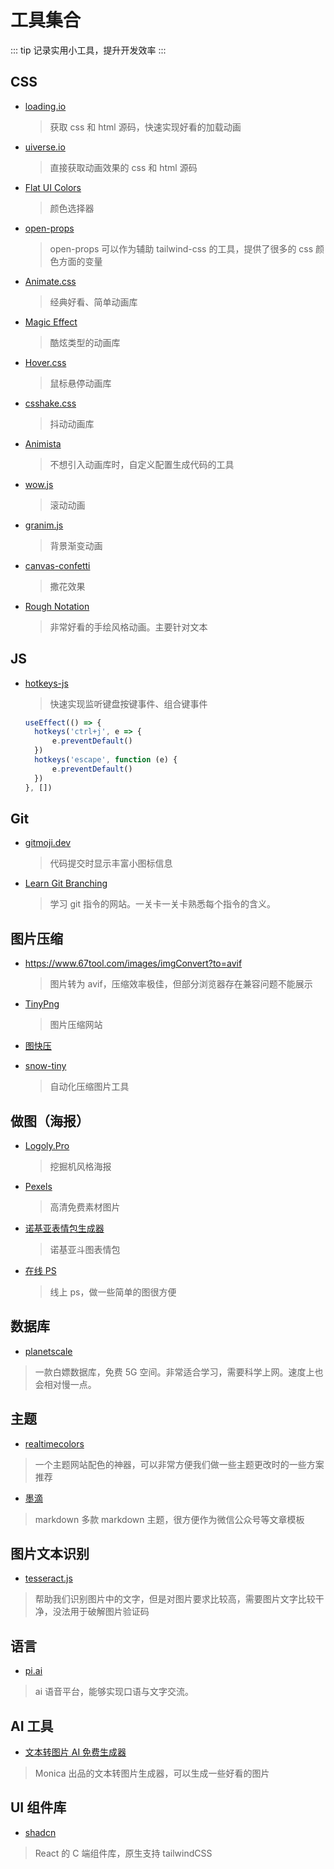# 工具集合

::: tip
记录实用小工具，提升开发效率
:::

## CSS

- [loading.io](https://loading.io/css/)

  > 获取 css 和 html 源码，快速实现好看的加载动画

- [uiverse.io](https://uiverse.io/AqFox/young-dragon-29)

  > 直接获取动画效果的 css 和 html 源码

- [Flat UI Colors](https://flatuicolors.com/palette/defo)

  > 颜色选择器

- [open-props](https://open-props.style/)

  > open-props 可以作为辅助 tailwind-css 的工具，提供了很多的 css 颜色方面的变量

- [Animate.css](https://animate.style/)

  > 经典好看、简单动画库

- [Magic Effect](https://www.minimamente.com/project/magic/)

  > 酷炫类型的动画库

- [Hover.css](https://ianlunn.github.io/Hover/)

  > 鼠标悬停动画库

- [csshake.css](http://elrumordelaluz.github.io/csshake/)

  > 抖动动画库

- [Animista](https://animista.net/)

  > 不想引入动画库时，自定义配置生成代码的工具

- [wow.js](https://mattboldt.com/demos/typed-js/)

  > 滚动动画

- [granim.js](https://sarcadass.github.io/granim.js/)

  > 背景渐变动画

- [canvas-confetti](https://www.kirilv.com/canvas-confetti/)

  > 撒花效果

- [Rough Notation](https://roughnotation.com/)

  > 非常好看的手绘风格动画。主要针对文本

## JS

- [hotkeys-js](https://github.com/jaywcjlove/hotkeys-js)

  > 快速实现监听键盘按键事件、组合键事件

  ```ts
  useEffect(() => {
  	hotkeys('ctrl+j', e => {
  		e.preventDefault()
  	})
  	hotkeys('escape', function (e) {
  		e.preventDefault()
  	})
  }, [])
  ```

## Git

- [gitmoji.dev](https://gitmoji.dev/)

  > 代码提交时显示丰富小图标信息

- [Learn Git Branching](https://learngitbranching.js.org/?locale=zh_CN)

  > 学习 git 指令的网站。一关卡一关卡熟悉每个指令的含义。

## 图片压缩

- https://www.67tool.com/images/imgConvert?to=avif

  > 图片转为 avif，压缩效率极佳，但部分浏览器存在兼容问题不能展示

- [TinyPng](https://tinypng.com/)

  > 图片压缩网站

- [图快压](https://www.tukuaiya.com/)

- [snow-tiny](https://www.npmjs.com/package/snow-tiny)

  > 自动化压缩图片工具

## 做图（海报）

- [Logoly.Pro](https://www.logoly.pro/)

  > 挖掘机风格海报

- [Pexels](https://www.pexels.com/zh-cn/)

  > 高清免费素材图片

- [诺基亚表情包生成器](http://www.jimmyxuexue.top:667/Nokia/)

  > 诺基亚斗图表情包

- [在线 PS](https://ps.gaoding.com/#/)

  > 线上 ps，做一些简单的图很方便

## 数据库

- [planetscale](https://app.planetscale.com/)

> 一款白嫖数据库，免费 5G 空间。非常适合学习，需要科学上网。速度上也会相对慢一点。

## 主题

- [realtimecolors](https://realtimecolors.com/)

> 一个主题网站配色的神器，可以非常方便我们做一些主题更改时的一些方案推荐

- [墨滴](https://mdnice.com/)

> markdown 多款 markdown 主题，很方便作为微信公众号等文章模板

## 图片文本识别

- [tesseract.js](https://www.npmjs.com/package/tesseract.js)

> 帮助我们识别图片中的文字，但是对图片要求比较高，需要图片文字比较干净，没法用于破解图片验证码

## 语言

- [pi.ai](https://pi.ai/talk)

> ai 语音平台，能够实现口语与文字交流。

## AI 工具

- [文本转图片 AI 免费生成器](https://monica.im/zh_CN/image-tools/ai-image-generator-from-text)

> Monica 出品的文本转图片生成器，可以生成一些好看的图片

## UI 组件库

- [shadcn](https://ui.shadcn.com/)

> React 的 C 端组件库，原生支持 tailwindCSS
